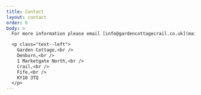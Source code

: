 ```yaml
---
title: Contact
layout: contact
order: 6
body: >
  For more information please email [info@gardencottagecrail.co.uk](mailto:info@gardencottagecrail.co.uk) or call Alan on 0771 511 6705.

  <p class="text--left">
    Garden Cottage,<br />
    Denburn,<br />
    1 Marketgate North,<br />
    Crail,<br />
    Fife,<br />
    KY10 3TQ
  </p>
---
```

